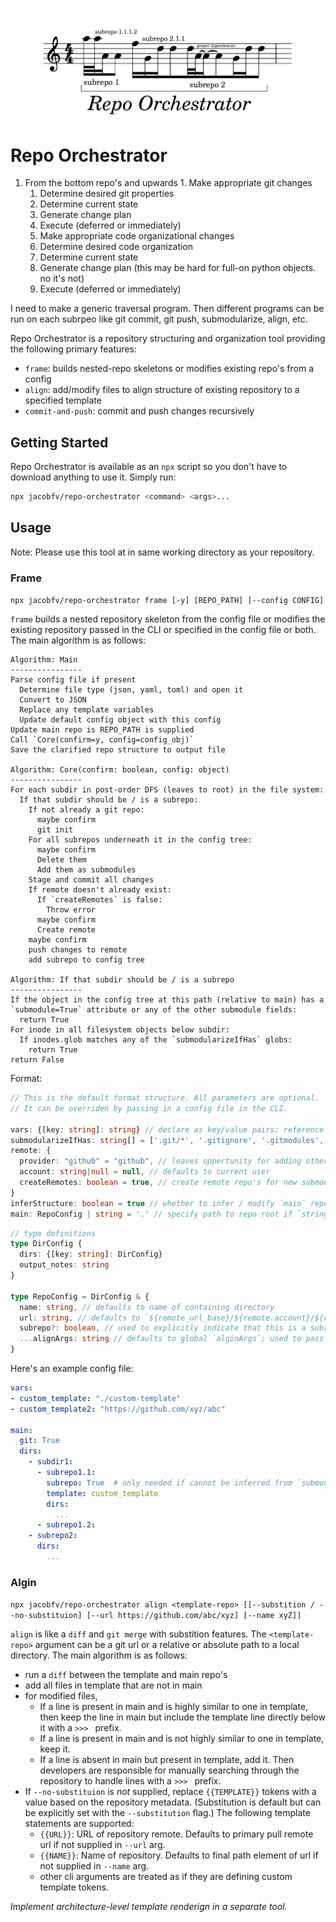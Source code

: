 ![](/assets/logo/logo.png)

# Repo Orchestrator

  1. From the bottom repo's and upwards
    1. Make appropriate git changes
        1. Determine desired git properties
        2. Determine current state
        3. Generate change plan
        4. Execute (deferred or immediately)
      2. Make appropriate code organizational changes
        1. Determine desired code organization
        2. Determine current state
        3. Generate change plan (this may be hard for full-on python objects. no it's not)
        4. Execute (deferred or immediately)



I need to make a generic traversal program. Then different programs can be run on each subrpeo like git commit, git push, submodularize, align, etc.

Repo Orchestrator is a repository structuring and organization tool providing the following primary features:

- `frame`: builds nested-repo skeletons or modifies existing repo's from a config
- `align`: add/modify files to align structure of existing repository to a specified template
- `commit-and-push`: commit and push changes recursively

## Getting Started

Repo Orchestrator is available as an `npx` script so you don't have to download anything to use it. Simply run:

```bash
npx jacobfv/repo-orchestrator <command> <args>...
```

## Usage

Note: Please use this tool at in same working directory as your repository. 

### Frame

`npx jacobfv/repo-orchestrator frame [-y] [REPO_PATH] [--config CONFIG]`

`frame` builds a nested repository skeleton from the config file or modifies the existing repository passed in the CLI or specified in the config file or both. 
The main algorithm is as follows:

```
Algorithm: Main
----------------
Parse config file if present
  Determine file type (json, yaml, toml) and open it
  Convert to JSON
  Replace any template variables
  Update default config object with this config
Update main repo is REPO_PATH is supplied
Call `Core(confirm=y, config=config_obj)`
Save the clarified repo structure to output file

Algorithm: Core(confirm: boolean, config: object)
----------------
For each subdir in post-order DFS (leaves to root) in the file system:
  If that subdir should be / is a subrepo:
    If not already a git repo:
      maybe confirm
      git init
    For all subrepos underneath it in the config tree:
      maybe confirm
      Delete them
      Add them as submodules
    Stage and commit all changes
    If remote doesn't already exist:
      If `createRemotes` is false:
        Throw error
      maybe confirm
      Create remote
    maybe confirm
    push changes to remote
    add subrepo to config tree

Algorithm: If that subdir should be / is a subrepo
----------------
If the object in the config tree at this path (relative to main) has a `submodule=True` attribute or any of the other submodule fields:
  return True
For inode in all filesystem objects below subdir:
  If inodes.glob matches any of the `submodularizeIfHas` globs:
    return True
return False
```

Format:
```ts
// This is the default format structure. All parameters are optional.
// It can be overriden by passing in a config file in the CLI.

vars: {[key: string]: string} // declare as key/value pairs; reference with `$key`
submodularizeIfHas: string[] = ['.git/*', '.gitignore', '.gitmodules', 'README.md']
remote: {
  provider: "github" = "github", // leaves oppertunity for adding other providers
  account: string|null = null, // defaults to current user
  createRemotes: boolean = true, // create remote repo's for new submodules
}
inferStructure: boolean = true // whether to infer / modify `main` repository structure if (entirely or partially) unspecified. If `false`, ignores subdirs with README's or .git subdirs. (Doesn't submodularize them.)
main: RepoConfig | string = '.' // specify path to repo root if `string`
```

```ts
// type definitions
type DirConfig {
  dirs: {[key: string]: DirConfig}
  output_notes: string
}

type RepoConfig = DirConfig & {
  name: string, // defaults to name of containing directory
  url: string, // defaults to `${remote_url_base}/${remote.account}/${name}`
  subrepo?: boolean, // used to explicitly indicate that this is a subrepo, not just a directory
  ...alignArgs: string // defaults to global `alginArgs`; used to pass in arguments to `align`
}
```

Here's an example config file:

```yaml
vars:
- custom_template: "./custom-template"
- custom_template2: "https://github.com/xyz/abc"

main:
  git: True
  dirs:
    - subdir1:
      - subrepo1.1:
        subrepo: True  # only needed if cannot be inferred from `submodularizeIfHas` (assumed false otherwise)
        template: custom_template
        dirs:
          ...
      - subrepo1.2:
    - subrepo2:
      dirs:
        ...
```

### Algin

`npx jacobfv/repo-orchestrator align <template-repo> [[--substition / --no-substituion] [--url https://github.com/abc/xyz] [--name xyZ]]`

`align` is like a `diff` and `git merge` with substition features. The `<template-repo>` argument can be a git url or a relative or absolute path to a local directory. The main algorithm is as follows:
- run a `diff` between the template and main repo's
- add all files in template that are not in main
- for modified files,
  - If a line is present in main and is highly similar to one in template, then keep the line in main but include the template line directly below it with a `>>> ` prefix.
  - If a line is present in main and is not highly similar to one in template, keep it.
  - If a line is absent in main but present in template, add it.
  Then developers are responsible for manually searching through the repository to handle lines with a `>>> ` prefix.
- If `--no-substituion` is *not* supplied, replace `{{TEMPLATE}}` tokens with a value based on the repository metadata. (Substitution is default but can be explicitly set with the `--substitution` flag.) The following template statements are supported:
  - `{{URL}}`: URL of repository remote. Defaults to primary pull remote url if not supplied in `--url` arg.
  - `{{NAME}}`: Name of repository. Defaults to final path element of url if not supplied in `--name` arg.
  - other cli arguments are treated as if they are defining custom template tokens.

*Implement architecture-level template renderign in a separate tool.*

